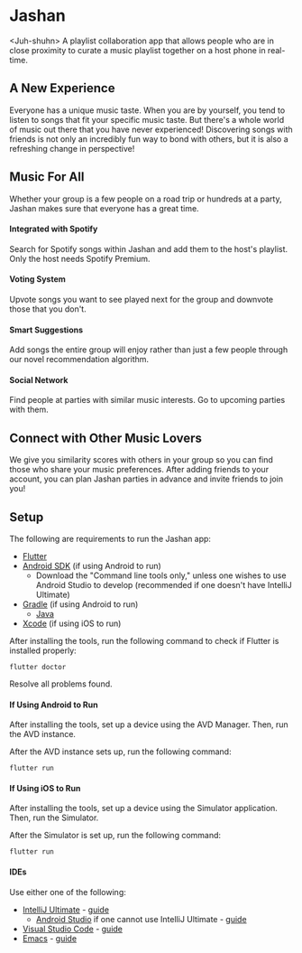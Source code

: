 # Jashan
&lt;Juh-shuhn> A playlist collaboration app that allows people who are in close proximity to curate a music playlist together on a host phone in real-time.

## A New Experience
Everyone has a unique music taste. When you are by yourself, you tend to listen to songs that fit your specific music taste. But there's a whole world of music out there that you have never experienced! Discovering songs with friends is not only an incredibly fun way to bond with others, but it is also a refreshing change in perspective!

## Music For All
Whether your group is a few people on a road trip or hundreds at a party, Jashan makes sure that everyone has a great time.

#### Integrated with Spotify
Search for Spotify songs within Jashan and add them to the host's playlist. Only the host needs Spotify Premium.

#### Voting System
Upvote songs you want to see played next for the group and downvote those that you don't.

#### Smart Suggestions
Add songs the entire group will enjoy rather than just a few people through our novel recommendation algorithm.

#### Social Network
Find people at parties with similar music interests. Go to upcoming parties with them.

## Connect with Other Music Lovers
We give you similarity scores with others in your group so you can find those who share your music preferences. After adding friends to your account, you can plan Jashan parties in advance and invite friends to join you!

## Setup

The following are requirements to run the Jashan app:

- [Flutter](https://flutter.dev/docs/get-started/install)
- [Android SDK](https://developer.android.com/studio#downloads) (if using Android to run)
    - Download the "Command line tools only," unless one wishes to use Android Studio to develop (recommended if one 
    doesn't have IntelliJ Ultimate)
- [Gradle](https://gradle.org/install/) (if using Android to run)
    - [Java](https://www.java.com/)
- [Xcode](https://developer.apple.com/xcode/) (if using iOS to run)

After installing the tools, run the following command to check if Flutter is installed properly:
```
flutter doctor
```
Resolve all problems found.

#### If Using Android to Run

After installing the tools, set up a device using the AVD Manager. Then, run the AVD instance.

After the AVD instance sets up, run the following command:

```
flutter run
```

#### If Using iOS to Run

After installing the tools, set up a device using the Simulator application. Then, run the Simulator.

After the Simulator is set up, run the following command:
```
flutter run
```

#### IDEs

Use either one of the following:

- [IntelliJ Ultimate](https://www.jetbrains.com/idea/) - [guide](https://flutter.dev/docs/get-started/editor?tab=androidstudio)
    - [Android Studio](https://developer.android.com/studio#downloads) if one cannot use IntelliJ Ultimate - [guide](https://flutter.dev/docs/get-started/editor?tab=androidstudio)
- [Visual Studio Code](https://code.visualstudio.com/) - [guide](https://flutter.dev/docs/get-started/editor?tab=vscode)
- [Emacs](https://www.gnu.org/software/emacs/download.html) - [guide](https://flutter.dev/docs/get-started/editor?tab=emacs)
